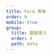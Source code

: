 ```yaml
---
title: Form 表单
order: 0
mobile: true
group:
  title: 数据录入
  order: 3
  path: data
---
```


<code src="../demo/Form.jsx"></code>
<API src="../src/Form.tsx"></API>
